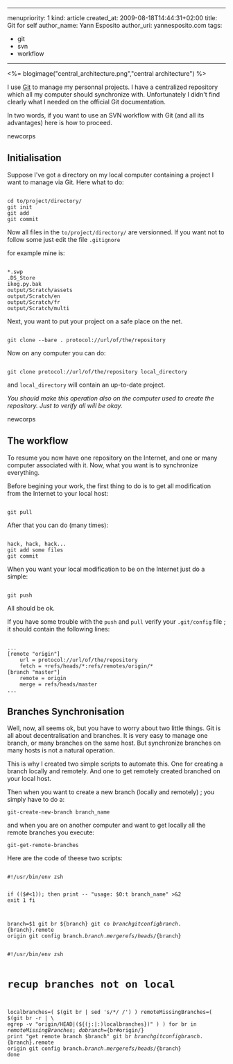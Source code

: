 -----
menupriority:   1
kind:           article
created_at:           2009-08-18T14:44:31+02:00
title: Git for self
author_name: Yann Esposito
author_uri: yannesposito.com
tags:
  - git
  - svn
  - workflow
-----

<%= blogimage("central_architecture.png","central architecture") %>


I use [Git](http://www.git-scm.org/) to manage my personnal projects.
I have a centralized repository which all my computer should synchronize with.
Unfortunately I didn't find clearly what I needed on the official Git documentation.

In two words, if you want to use an SVN workflow with Git (and all its advantages) here is how to proceed.


newcorps

## Initialisation


Suppose I've got a directory on my local computer containing a project I want to manage via Git. Here what to do: 

<div>
<code class="zsh">
cd to/project/directory/
git init
git add
git commit
</code>
</div>

Now all files in the <code>to/project/directory/</code> are versionned.
If you want not to follow some just edit the file <code>.gitignore</code>

for example mine is: 

<div>
<code class="zsh">
*.swp
.DS_Store
ikog.py.bak
output/Scratch/assets
output/Scratch/en
output/Scratch/fr
output/Scratch/multi
</code>
</div>

Next, you want to put your project on a safe place on the net.


<div>
<code class="zsh">
git clone --bare . protocol://url/of/the/repository
</code>
</div>

Now on any computer you can do: 


<div>
<code class="zsh">
git clone protocol://url/of/the/repository local_directory
</code>
</div>

and <code>local_directory</code> will contain an up-to-date project.


<div class="encadre"><em>
You should make this operation also on the computer used to create the repository. Just to verify all will be okay.

</em>
</div>

newcorps

## The workflow

To resume you now have one repository on the Internet, and one or many computer associated with it. Now, what you want is to synchronize everything.



Before begining your work, the first thing to do is to get all modification from the Internet to your local host: 


<div>
<code class="zsh">
git pull
</code>
</div>

After that you can do (many times): 


<div>
<code class="zsh">
hack, hack, hack...
git add some files
git commit
</code>
</div>


When you want your local modification to be on the Internet just do a simple:



<div>
<code class="zsh">
git push
</code>
</div>

All should be ok.


If you have some trouble with the <code>push</code> and <code>pull</code> verify your <code>.git/config</code> file ; it should contain the following lines:



<div>
<code class="zsh">
...
[remote "origin"]
	url = protocol://url/of/the/repository
	fetch = +refs/heads/*:refs/remotes/origin/*
[branch "master"]
	remote = origin
	merge = refs/heads/master
...
</code>
</div>

## Branches Synchronisation


Well, now, all seems ok, but you have to worry about two little things. Git is all about decentralisation and branches. It is very easy to manage one branch, or many branches on the same host. But synchronize branches on many hosts is not a natural operation.



This is why I created two simple scripts to automate this. One for creating a branch locally and remotely. And one to get remotely created branched on your local host.


Then when you want to create a new branch (locally and remotely) ; you simply have to do a: 


<div><code class="zsh">git-create-new-branch branch_name</code></div>

and when you are on another computer and want to get locally all the remote branches you execute: 


<div><code class="zsh">git-get-remote-branches</code></div>

Here are the code of theese two scripts: 


<div>
<code class="zsh" file="git-create-new-branch">
#!/usr/bin/env zsh

if (($#<1)); then
    print -- "usage: $0:t branch_name" >&2
    exit 1
fi

branch=$1
git br ${branch}
git co ${branch}
git config branch.${branch}.remote origin
git config branch.${branch}.merge refs/heads/${branch}
</code>
</div>

<div>
<code class="zsh" file="git-get-remote-branches">
#!/usr/bin/env zsh

# recup branches not on local
localbranches=( $(git br | sed 's/\*/ /') )
remoteMissingBranches=( $(git br -r | \
    egrep -v "origin/HEAD|(${(j:|:)localbranches})" ) )
for br in $remoteMissingBranches; do
  branch=${br#origin/}
  print "get remote branch $branch"
  git br ${branch}
  git config branch.${branch}.remote origin
  git config branch.${branch}.merge refs/heads/${branch}
done
</code>
</div>
